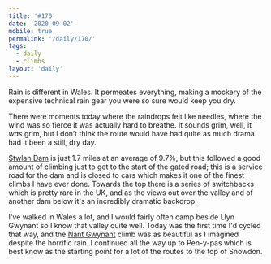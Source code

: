 ```yaml
---
title: '#170'
date: '2020-09-02'
mobile: true
permalink: '/daily/170/'
tags:
  - daily
  - climbs
layout: 'daily'
---
```


Rain is different in Wales. It permeates everything, making a mockery of the expensive technical rain gear you were so sure would keep you dry.

There were moments today where the raindrops felt like needles, where the wind was so fierce it was actually hard to breathe. It sounds grim, well, it _was_ grim, but I don’t think the route would have had quite as much drama had it been a still, dry day.

[Stwlan Dam](https://veloviewer.com/segment/1398283) is just 1.7 miles at an average of 9.7%, but this followed a good amount of climbing just to get to the start of the gated road; this is a service road for the dam and is closed to cars which makes it one of the finest climbs I have ever done. Towards the top there is a series of switchbacks which is pretty rare in the UK, and as the views out over the valley and of another dam below it's an incredibly dramatic backdrop.

I've walked in Wales a lot, and I would fairly often camp beside Llyn Gwynant so I know that valley quite well. Today was the first time I'd cycled that way, and the [Nant Gwynant](https://veloviewer.com/segment/725570/Nant+Gwynant) climb was as beautiful as I imagined despite the horrific rain. I continued all the way up to Pen-y-pas which is best know as the starting point for a lot of the routes to the top of Snowdon.
